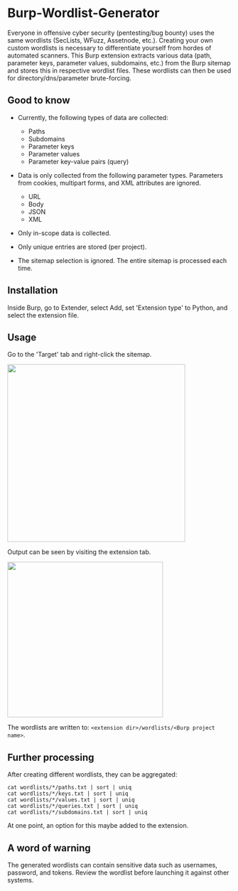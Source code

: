 # Burp-Wordlist-Generator
Everyone in offensive cyber security (pentesting/bug bounty) uses the same wordlists (SecLists, WFuzz, Assetnode, etc.). Creating your own custom wordlists is necessary to differentiate yourself from hordes of automated scanners. This Burp extension extracts various data (path, parameter keys, parameter values, subdomains, etc.) from the Burp sitemap and stores this in respective wordlist files. These wordlists can then be used for directory/dns/parameter brute-forcing.


## Good to know

- Currently, the following types of data are collected:
  - Paths
  - Subdomains
  - Parameter keys
  - Parameter values
  - Parameter key-value pairs (query)

- Data is only collected from the following parameter types. Parameters from cookies, multipart forms, and XML attributes are ignored.
  - URL
  - Body
  - JSON
  - XML


- Only in-scope data is collected. 
- Only unique entries are stored (per project).
- The sitemap selection is ignored. The entire sitemap is processed each time.

## Installation
Inside Burp, go to Extender, select Add, set 'Extension type' to Python, and select the extension file.

## Usage

Go to the 'Target' tab and right-click the sitemap.

<img src="https://user-images.githubusercontent.com/23482322/131515915-43f105e1-7f9f-47c0-b53c-8975eaa1b4d1.png" height="400">


Output can be seen by visiting the extension tab.

<img src="https://user-images.githubusercontent.com/23482322/131701222-d89d33d1-23e2-4ebe-af39-06c51bd34fc3.png" height="350">

The wordlists are written to: `<extension dir>/wordlists/<Burp project name>`.

## Further processing

After creating different wordlists, they can be aggregated:
```
cat wordlists/*/paths.txt | sort | uniq
cat wordlists/*/keys.txt | sort | uniq
cat wordlists/*/values.txt | sort | uniq
cat wordlists/*/queries.txt | sort | uniq
cat wordlists/*/subdomains.txt | sort | uniq
```

At one point, an option for this maybe added to the extension.

## A word of warning
The generated wordlists can contain sensitive data such as usernames, password, and tokens. Review the wordlist before launching it against other systems.

